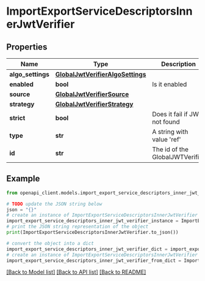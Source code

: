 # ImportExportServiceDescriptorsInnerJwtVerifier


## Properties

Name | Type | Description | Notes
------------ | ------------- | ------------- | -------------
**algo_settings** | [**GlobalJwtVerifierAlgoSettings**](GlobalJwtVerifierAlgoSettings.md) |  | 
**enabled** | **bool** | Is it enabled | 
**source** | [**GlobalJwtVerifierSource**](GlobalJwtVerifierSource.md) |  | 
**strategy** | [**GlobalJwtVerifierStrategy**](GlobalJwtVerifierStrategy.md) |  | 
**strict** | **bool** | Does it fail if JWT not found | 
**type** | **str** | A string with value &#39;ref&#39; | 
**id** | **str** | The id of the GlobalJWTVerifier | 

## Example

```python
from openapi_client.models.import_export_service_descriptors_inner_jwt_verifier import ImportExportServiceDescriptorsInnerJwtVerifier

# TODO update the JSON string below
json = "{}"
# create an instance of ImportExportServiceDescriptorsInnerJwtVerifier from a JSON string
import_export_service_descriptors_inner_jwt_verifier_instance = ImportExportServiceDescriptorsInnerJwtVerifier.from_json(json)
# print the JSON string representation of the object
print(ImportExportServiceDescriptorsInnerJwtVerifier.to_json())

# convert the object into a dict
import_export_service_descriptors_inner_jwt_verifier_dict = import_export_service_descriptors_inner_jwt_verifier_instance.to_dict()
# create an instance of ImportExportServiceDescriptorsInnerJwtVerifier from a dict
import_export_service_descriptors_inner_jwt_verifier_from_dict = ImportExportServiceDescriptorsInnerJwtVerifier.from_dict(import_export_service_descriptors_inner_jwt_verifier_dict)
```
[[Back to Model list]](../README.md#documentation-for-models) [[Back to API list]](../README.md#documentation-for-api-endpoints) [[Back to README]](../README.md)



